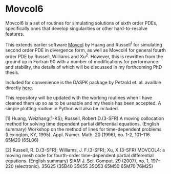 # Movcol6

Movcol6 is a set of routines for simulating solutions of sixth order PDEs, specifically ones that develop singularities or other hard-to-resolve features.

This extends earlier software [Movcol](https://www.math.ku.edu/~huang/research/movcol/movcol.html) by Huang and Russell<sup>1</sup> for simulating second order PDE in divergence form, as well as Movcol4 for general fourth order PDE by Russell, Williams and Xu<sup>2</sup>. However, this is rewritten from the ground up in Fortran 90 with a number of modifications for performance and stability, the details of which will be discussed in my forthcoming PhD thesis. 

Included for convenience is the DASPK package by Petzold et. al. availble directly [here](http://www.cs.ucsb.edu/~cse/software.html).

This repository will be updated with the working routines when I have cleaned them up so as to be useable and my thesis has been accepted. A simple plotting routine in Python will also be included. 


[1] Huang, Weizhang(1-KS); Russell, Robert D.(3-SFR)
A moving collocation method for solving time dependent partial differential equations. (English summary)
Workshop on the method of lines for time-dependent problems (Lexington, KY, 1995).
Appl. Numer. Math. 20 (1996), no. 1-2, 101–116.
65M20 (65L06)

[2] Russell, R. D.(3-SFR); Williams, J. F.(3-SFR); Xu, X.(3-SFR)
MOVCOL4: a moving mesh code for fourth-order time-dependent partial differential equations. (English summary)
SIAM J. Sci. Comput. 29 (2007), no. 1, 197–220 (electronic).
35G25 (35B40 35K55 35Q53 65M50 65M70 76M25)
